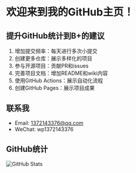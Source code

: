 # 欢迎来到我的GitHub主页！

## 提升GitHub统计到B+的建议
1. 增加提交频率：每天进行多次小提交
2. 创建更多仓库：展示多样化的项目
3. 参与开源项目：贡献PR和issues
4. 完善项目文档：增加README和wiki内容
5. 使用GitHub Actions：展示自动化流程
6. 创建GitHub Pages：展示项目成果

## 联系我
- Email: 1372143376@qq.com
- WeChat: wp1372143376

## GitHub统计
![GitHub Stats](https://github-readme-stats.vercel.app/api?username=1372143376&show_icons=true&theme=radical)